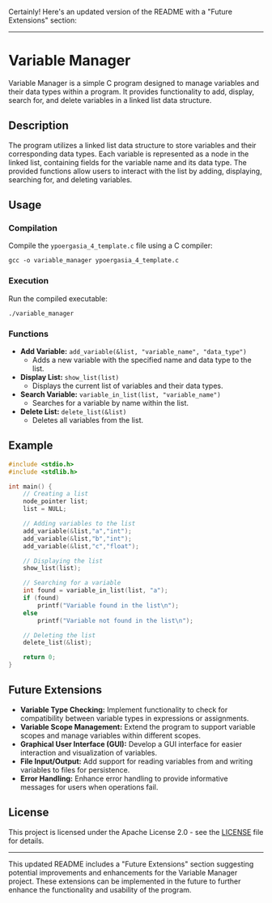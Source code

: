 Certainly! Here's an updated version of the README with a "Future Extensions" section:

---

# Variable Manager

Variable Manager is a simple C program designed to manage variables and their data types within a program. It provides functionality to add, display, search for, and delete variables in a linked list data structure.

## Description

The program utilizes a linked list data structure to store variables and their corresponding data types. Each variable is represented as a node in the linked list, containing fields for the variable name and its data type. The provided functions allow users to interact with the list by adding, displaying, searching for, and deleting variables.

## Usage

### Compilation

Compile the `ypoergasia_4_template.c` file using a C compiler:

```
gcc -o variable_manager ypoergasia_4_template.c
```

### Execution

Run the compiled executable:

```
./variable_manager
```

### Functions

- **Add Variable:** `add_variable(&list, "variable_name", "data_type")`
  - Adds a new variable with the specified name and data type to the list.
- **Display List:** `show_list(list)`
  - Displays the current list of variables and their data types.
- **Search Variable:** `variable_in_list(list, "variable_name")`
  - Searches for a variable by name within the list.
- **Delete List:** `delete_list(&list)`
  - Deletes all variables from the list.

## Example

```c
#include <stdio.h>
#include <stdlib.h>

int main() {
    // Creating a list
    node_pointer list;
    list = NULL;

    // Adding variables to the list
    add_variable(&list,"a","int");
    add_variable(&list,"b","int");
    add_variable(&list,"c","float");

    // Displaying the list
    show_list(list);

    // Searching for a variable
    int found = variable_in_list(list, "a");
    if (found)
        printf("Variable found in the list\n");
    else
        printf("Variable not found in the list\n");

    // Deleting the list
    delete_list(&list);

    return 0;
}
```

## Future Extensions

- **Variable Type Checking:** Implement functionality to check for compatibility between variable types in expressions or assignments.
- **Variable Scope Management:** Extend the program to support variable scopes and manage variables within different scopes.
- **Graphical User Interface (GUI):** Develop a GUI interface for easier interaction and visualization of variables.
- **File Input/Output:** Add support for reading variables from and writing variables to files for persistence.
- **Error Handling:** Enhance error handling to provide informative messages for users when operations fail.

## License

This project is licensed under the Apache License 2.0 - see the [LICENSE](LICENSE) file for details.

---

This updated README includes a "Future Extensions" section suggesting potential improvements and enhancements for the Variable Manager project. These extensions can be implemented in the future to further enhance the functionality and usability of the program.
